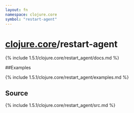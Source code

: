 ```yaml
---
layout: fn
namespace: clojure.core
symbol: "restart-agent"
---
```


# [clojure.core](../)/restart-agent

{% include 1.5.1/clojure.core/restart_agent/docs.md %}

##Examples

{% include 1.5.1/clojure.core/restart_agent/examples.md %}
## Source
{% include 1.5.1/clojure.core/restart_agent/src.md %}

